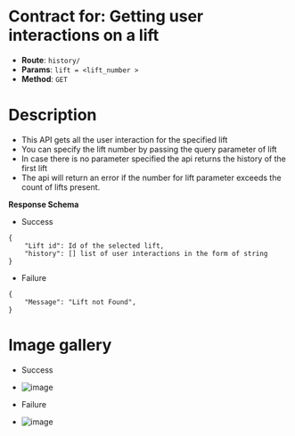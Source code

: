 # Contract for: Getting user interactions on a lift

- **Route**: `history/`
- **Params**: `lift = <lift_number >`
- **Method**: `GET`

# Description

- This API gets all the user interaction for the specified lift
- You can specify the lift number by passing the query parameter of lift
- In case there is no parameter specified the api returns the history of the first lift
- The api will return an error if the number for lift parameter exceeds the count of lifts present.

**Response Schema**

- Success

```
{
    "Lift id": Id of the selected lift,
    "history": [] list of user interactions in the form of string
}
```

- Failure

```
{
    "Message": "Lift not Found",
}
```

# Image gallery

- Success

- ![image](https://user-images.githubusercontent.com/57758447/221785253-f6423272-8c4d-413b-9544-2f393660579a.png)

- Failure
- ![image](https://user-images.githubusercontent.com/57758447/221785211-d54a5a58-8b4f-48fb-86bd-55e75b0f9fca.png)
